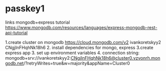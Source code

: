 # passkey1


links
mongodb+express tutorial
https://www.mongodb.com/resources/languages/express-mongodb-rest-api-tutorial


1.create cluster on mongodb https://cloud.mongodb.com/v2 ivankoretskyy2 CNgjInFHqhNk18h6
2. install dependencies for mongo, express
3.create express app
3. set up environment variables
4. connection string: mongodb+srv://ivankoretskyy2:CNgjInFHqhNk18h6@cluster0.vzvonrh.mongodb.net/?retryWrites=true&w=majority&appName=Cluster0